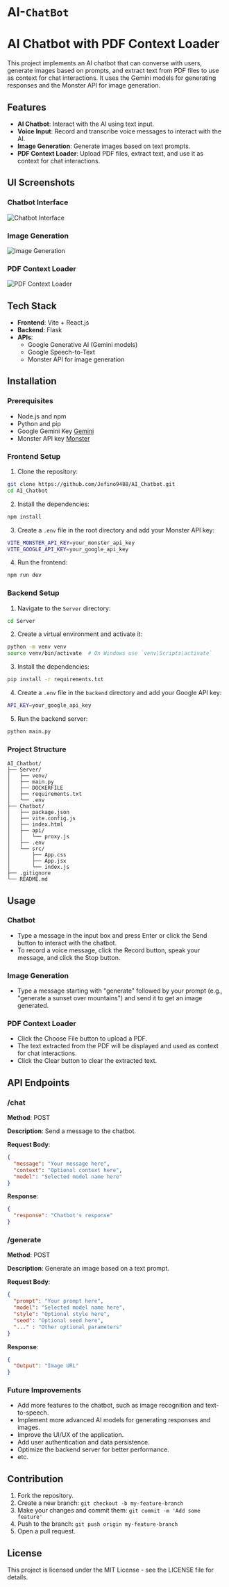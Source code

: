 # AI-`ChatBot`

# AI Chatbot with PDF Context Loader

This project implements an AI chatbot that can converse with users, generate images based on prompts, and extract text from PDF files to use as context for chat interactions. It uses the Gemini models for generating responses and the Monster API for image generation.

## Features

- **AI Chatbot**: Interact with the AI using text input.
- **Voice Input**: Record and transcribe voice messages to interact with the AI.
- **Image Generation**: Generate images based on text prompts.
- **PDF Context Loader**: Upload PDF files, extract text, and use it as context for chat interactions.

## UI Screenshots

### Chatbot Interface
![Chatbot Interface](images/chatbot_interface.png)

### Image Generation
![Image Generation](images/image_generation.png)

### PDF Context Loader
![PDF Context Loader](images/pdf_context_loader.png)

## Tech Stack

- **Frontend**: Vite + React.js
- **Backend**: Flask
- **APIs**:
  - Google Generative AI (Gemini models)
  - Google Speech-to-Text
  - Monster API for image generation

## Installation

### Prerequisites

- Node.js and npm
- Python and pip
- Google Gemini Key [Gemini](https://aistudio.google.com/app/apikey)
- Monster API key [Monster](https://monsterapi.ai/user/dashboard)

### Frontend Setup

1. Clone the repository:

```sh
git clone https://github.com/Jefino9488/AI_Chatbot.git
cd AI_Chatbot
```

2. Install the dependencies:

```sh
npm install
```

3. Create a `.env` file in the root directory and add your Monster API key:

```sh
VITE_MONSTER_API_KEY=your_monster_api_key
VITE_GOOGLE_API_KEY=your_google_api_key
```

4. Run the frontend:

```sh
npm run dev
```

### Backend Setup

1. Navigate to the `Server` directory:

```sh
cd Server
```

2. Create a virtual environment and activate it:

```sh
python -m venv venv
source venv/bin/activate  # On Windows use `venv\Scripts\activate`
```

3. Install the dependencies:

```sh
pip install -r requirements.txt
```

4. Create a `.env` file in the `backend` directory and add your Google API key:

```sh
API_KEY=your_google_api_key
```

5. Run the backend server:

```sh
python main.py
```

### Project Structure

```
AI_Chatbot/
├── Server/
│   ├── venv/
│   ├── main.py
│   ├── DOCKERFILE
│   ├── requirements.txt
│   └── .env
├── Chatbot/
│   ├── package.json
│   ├── vite.config.js
│   ├── index.html
│   ├── api/
│   │   └── proxy.js
│   ├── .env
│   └── src/
│       ├── App.css
│       ├── App.jsx
│       └── index.js
├── .gitignore
└── README.md
```

## Usage

### Chatbot

- Type a message in the input box and press Enter or click the Send button to interact with the chatbot.
- To record a voice message, click the Record button, speak your message, and click the Stop button.

### Image Generation

- Type a message starting with "generate" followed by your prompt (e.g., "generate a sunset over mountains") and send it to get an image generated.

### PDF Context Loader

- Click the Choose File button to upload a PDF.
- The text extracted from the PDF will be displayed and used as context for chat interactions.
- Click the Clear button to clear the extracted text.

## API Endpoints

### /chat

**Method**: POST

**Description**: Send a message to the chatbot.

**Request Body**:

```json
{
  "message": "Your message here",
  "context": "Optional context here",
  "model": "Selected model name here"
}
```

**Response**:

```json
{
  "response": "Chatbot's response"
}
```

### /generate

**Method**: POST

**Description**: Generate an image based on a text prompt.

**Request Body**:

```json
{
  "prompt": "Your prompt here",
  "model": "Selected model name here",
  "style": "Optional style here",
  "seed": "Optional seed here",
  "..." : "Other optional parameters"
}
```

**Response**:

```json
{
  "Output": "Image URL"
}
```

### Future Improvements

- Add more features to the chatbot, such as image recognition and text-to-speech.
- Implement more advanced AI models for generating responses and images.
- Improve the UI/UX of the application.
- Add user authentication and data persistence.
- Optimize the backend server for better performance.
- etc.

## Contribution

1. Fork the repository.
2. Create a new branch: `git checkout -b my-feature-branch`
3. Make your changes and commit them: `git commit -m 'Add some feature'`
4. Push to the branch: `git push origin my-feature-branch`
5. Open a pull request.

## License

This project is licensed under the MIT License - see the LICENSE file for details.

